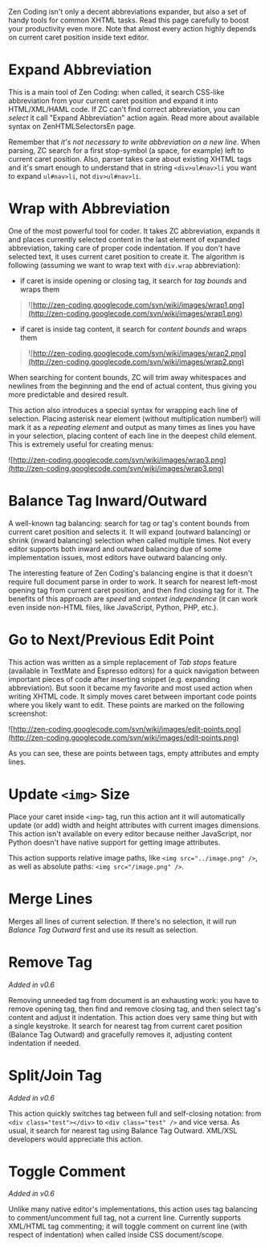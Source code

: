 Zen Coding isn't only a decent abbreviations expander, but also a set of handy tools for common XHTML tasks. Read this page carefully to boost your productivity even more. Note that almost every action highly depends on current caret position inside text editor.



# Expand Abbreviation #
This is a main tool of Zen Coding: when called, it search CSS-like abbreviation from your current caret position and expand it into HTML/XML/HAML code. If ZC can't find correct abbreviation, you can _select_ it call "Expand Abbreviation" action again. Read more about available syntax on ZenHTMLSelectorsEn page.

Remember that _it's not necessary to write abbreviation on a new line_. When parsing, ZC search for a first stop-symbol (a space, for example) left to current caret position. Also, parser takes care about existing XHTML tags and it's smart enough to understand that in string `<div>ul#nav>li` you want to expand `ul#nav>li`, not `div>ul#nav>li`.

# Wrap with Abbreviation #
One of the most powerful tool for coder. It takes ZC abbreviation, expands it and places currently selected content in the last element of expanded abbreviation, taking care of proper code indentation. If you don't have selected text, it uses current caret position to create it. The algorithm is following (assuming we want to wrap text with `div.wrap` abbreviation):

  * if caret is inside opening or closing tag, it search for _tag bounds_ and wraps them
> ![http://zen-coding.googlecode.com/svn/wiki/images/wrap1.png](http://zen-coding.googlecode.com/svn/wiki/images/wrap1.png)

  * if caret is inside tag content, it search for _content bounds_ and wraps them
> ![http://zen-coding.googlecode.com/svn/wiki/images/wrap2.png](http://zen-coding.googlecode.com/svn/wiki/images/wrap2.png)

When searching for content bounds, ZC will trim away whitespaces and newlines from the beginning and the end of actual content, thus giving you more predictable and desired result.

This action also introduces a special syntax for wrapping each line of selection. Placing asterisk near element (without multiplication number!) will mark it as a _repeating element_ and output as many times as lines you have in your selection, placing content of each line in the deepest child element. This is extremely useful for creating menus:

![http://zen-coding.googlecode.com/svn/wiki/images/wrap3.png](http://zen-coding.googlecode.com/svn/wiki/images/wrap3.png)

# Balance Tag Inward/Outward #
A well-known tag balancing: search for tag or tag's content bounds from current caret position and selects it. It will expand (outward balancing) or shrink (inward balancing) selection when called multiple times. Not every editor supports both inward and outward balancing due of some implementation issues, most editors have outward balancing only.

The interesting feature of Zen Coding's balancing engine is that it doesn't require full document parse in order to work. It search for nearest left-most opening tag from current caret position, and then find closing tag for it. The benefits of this approach are _speed_ and _context independence_ (it can work even inside non-HTML files, like JavaScript, Python, PHP, etc.).

# Go to Next/Previous Edit Point #
This action was written as a simple replacement of _Tab stops_ feature (available in TextMate and Espresso editors) for a quick navigation between important pieces of code after inserting snippet (e.g. expanding abbreviation). But soon it became my favorite and most used action when writing XHTML code. It simply moves caret between important code points where you likely want to edit. These points are marked on the following screenshot:

![http://zen-coding.googlecode.com/svn/wiki/images/edit-points.png](http://zen-coding.googlecode.com/svn/wiki/images/edit-points.png)

As you can see, these are points between tags, empty attributes and empty lines.

# Update `<img>` Size #
Place your caret inside `<img>` tag, run this action ant it will automatically update (or add) width and height attributes with current images dimensions. This action isn't available on every editor because neither JavaScript, nor Python doesn't have native support for getting image attributes.

This action supports relative image paths, like `<img src="../image.png" />`, as well as absolute paths: `<img src="/image.png" />`.

# Merge Lines #
Merges all lines of current selection. If there's no selection, it will run _Balance Tag Outward_ first and use its result as selection.

# Remove Tag #
_Added in v0.6_

Removing unneeded tag from document is an exhausting work: you have to remove opening tag, then find and remove closing tag, and then select tag's content and adjust it indentation. This action does very same thing but with a single keystroke. It search for nearest tag from current caret position (Balance Tag Outward) and gracefully removes it, adjusting content indentation if needed.

# Split/Join Tag #
_Added in v0.6_

This action quickly switches tag between full and self-closing notation: from `<div class="test"></div>` to `<div class="test" />` and vice versa. As usual, it search for nearest tag using Balance Tag Outward. XML/XSL developers would appreciate this action.

# Toggle Comment #
_Added in v0.6_

Unlike many native editor's implementations, this action uses tag balancing to comment/uncomment full tag, not a current line. Currently supports XML/HTML tag commenting; it will toggle comment on current line (with respect of indentation) when called inside CSS document/scope.